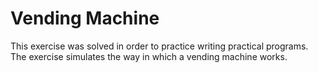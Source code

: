 # Vending Machine  

This exercise was solved in order to practice writing practical
programs.
The exercise simulates the way in which a vending machine works.